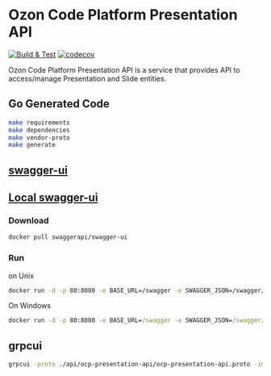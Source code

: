 # Ozon Code Platform Presentation API
[![Build & Test](https://github.com/ozoncp/ocp-presentation-api/actions/workflows/workflow.yml/badge.svg?branch=main)](https://github.com/ozoncp/ocp-presentation-api/actions/workflows/workflow.yml)
[![codecov](https://codecov.io/gh/ozoncp/ocp-presentation-api/branch/main/graph/badge.svg?token=sjlJtE7Yb1)](https://codecov.io/gh/ozoncp/ocp-presentation-api)

Ozon Code Platform Presentation API is a service that provides API to access/manage Presentation and Slide entities.

## Go Generated Code

```sh
make requirements
make dependencies
make vendor-proto
make generate
```

## [swagger-ui](https://editor.swagger.io/)
## [Local swagger-ui](http://localhost:80/swagger)

### Download
```sh
docker pull swaggerapi/swagger-ui
```
### Run
on Unix
```sh
docker run -d -p 80:8080 -e BASE_URL=/swagger -e SWAGGER_JSON=/swagger/api.swagger.json -v `pwd`/swagger:/swagger swaggerapi/swagger-ui
```
On Windows

```cmd
docker run -d -p 80:8080 -e BASE_URL=/swagger -e SWAGGER_JSON=/swagger/api.swagger.json -v %cd%/swagger:/swagger swaggerapi/swagger-ui
```

## grpcui
```sh
grpcui -proto ./api/ocp-presentation-api/ocp-presentation-api.proto -import-path ./vendor.protogen -plaintext -open-browser localhost:7002
```
